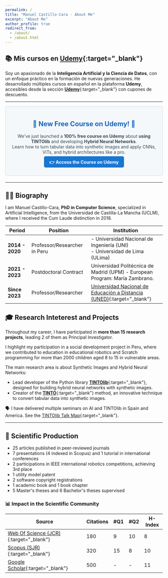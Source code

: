 ```yaml
---
permalink: /
title: "Manuel Castillo-Cara - About Me"
excerpt: "About Me"
author_profile: true
redirect_from: 
  - /about/
  - /about.html
---
```


## 📚 **Mis cursos en [Udemy](https://www.manuelcastillo.eu/udemy/){:target="_blank"}**  

Soy un apasionado de la **Inteligencia Artificial y la Ciencia de Datos**, con un enfoque práctico en la formación de nuevas generaciones. He desarrollado múltiples cursos en español en la plataforma **Udemy**, accesibles desde la sección [**Udemy**](https://www.manuelcastillo.eu/udemy/){:target="_blank"} con cupones de descuento.

---

<div style="border: 1px solid #cfd8dc; padding: 1em; margin-bottom: 1.5em; border-radius: 4px; background-color: #f5f8fa;">
  <h2 style="color: #1565c0; text-align: center;">🎉 New Free Course on Udemy! 🎉</h2>
  <p style="text-align: center; font-size: 1em; color: #37474f;">
    We’ve just launched a <strong>100% free course on Udemy</strong> about <strong>using TINTOlib</strong> and developing <strong>Hybrid Neural Networks</strong>.<br/>
    Learn how to turn tabular data into synthetic images and apply CNNs, ViTs, and hybrid architectures like a pro.
  </p>
  <p style="text-align: center;">
    <a href="https://www.udemy.com/course/tintolib-deep-learning-tabutar-data-con-imagenes-sinteticas/?referralCode=16B7C59C2E3B0BD249D0" 
       target="_blank"
       style="background-color: #1976d2; color: white; padding: 0.7em 1.2em; text-decoration: none; font-weight: bold; border-radius: 5px;">
      👉 Access the Course on Udemy
    </a>
  </p>
</div>

---

## 👨‍🎓 **Biography**  

I am Manuel Castillo-Cara, **PhD in Computer Science**, specialized in Artificial Intelligence, from the Universidad de Castilla-La Mancha (UCLM), where I received the Cum Laude distinction in 2018.  

| Period       | Position | Institution |
|--------------|------------------------------------------------|------------------------------------------------|
| **2014 - 2020** | Professor/Researcher in Peru | - Universidad Nacional de Ingeniería (UNI) <br> - Universidad de Lima (ULima) |
| **2021 - 2023** | Postdoctoral Contract | Universidad Politécnica de Madrid (UPM) - European Program: María Zambrano. |
| **Since 2023** | Professor/Researcher | [Universidad Nacional de Educación a Distancia (UNED)](https://www.uned.es/universidad/docentes/informatica/jose-manuel-castillo-cara.html){:target="_blank"} |

## 🎓 **Research Inteterest and Projects**  

Throughout my career, I have participated in **more than 15 research projects**, leading 2 of them as Principal Investigator.  

I highlight my participation in a social development project in Peru, where we contributed to education in educational robotics and Scratch programming for more than 2000 children aged 8 to 15 in vulnerable areas.  

The main research area is about Synthetic Images and Hybrid Neural Networks:
- Lead developer of the Python library [**TINTOlib**](https://www.manuelcastillo.eu/libros-software/software-TINTOlib/){:target="_blank"}, designed for building hybrid neural networks with synthetic images. 
- Creator of the [**TINTO**](https://www.manuelcastillo.eu/libros-software/software-TINTO/){:target="_blank"} method, an innovative technique to convert tabular data into synthetic images.

🗣️ I have delivered multiple seminars on AI and TINTOlib in Spain and America. See the [TINTOlib Talk Map](https://www.manuelcastillo.eu/talkmap.html){:target="_blank"}.

---

## 🔬 **Scientific Production**  
- 25 articles published in peer-reviewed journals  
- 7 presentations (4 indexed in Scopus) and 1 tutorial in international conferences  
- 2 participations in IEEE international robotics competitions, achieving 3rd place  
- 1 utility model patent  
- 2 software copyright registrations  
- 1 academic book and 1 book chapter  
- 5 Master's theses and 6 Bachelor's theses supervised    

### 📊 **Impact in the Scientific Community**  

| Source | Citations | #Q1 | #Q2 | H-Index |
|--------|------|----|----|----------|
| [Web Of Science (JCR)](https://www.webofscience.com/wos/author/record/O-9762-2017){:target="_blank"} | 180 | 9 | 10 | 8 |
| [Scopus (SJR)](https://www.scopus.com/authid/detail.uri?authorId=57200871251){:target="_blank"} | 320 | 15 | 8 | 10 |
| [Google Scholar](https://scholar.google.es/citations?hl=es&authuser=2&user=r0JytwIAAAAJ){:target="_blank"} | 500 | - | - | 11 |